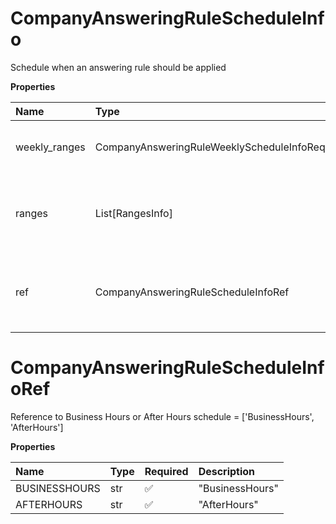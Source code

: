# CompanyAnsweringRuleScheduleInfo

Schedule when an answering rule should be applied

**Properties**

| Name          | Type                                          | Required | Description                                                                           |
| :------------ | :-------------------------------------------- | :------- | :------------------------------------------------------------------------------------ |
| weekly_ranges | CompanyAnsweringRuleWeeklyScheduleInfoRequest | ❌       | Weekly schedule. If specified, ranges cannot be specified                             |
| ranges        | List[RangesInfo]                              | ❌       | Specific data ranges. If specified, weeklyRanges cannot be specified                  |
| ref           | CompanyAnsweringRuleScheduleInfoRef           | ❌       | Reference to Business Hours or After Hours schedule = ['BusinessHours', 'AfterHours'] |

# CompanyAnsweringRuleScheduleInfoRef

Reference to Business Hours or After Hours schedule = ['BusinessHours', 'AfterHours']

**Properties**

| Name          | Type | Required | Description     |
| :------------ | :--- | :------- | :-------------- |
| BUSINESSHOURS | str  | ✅       | "BusinessHours" |
| AFTERHOURS    | str  | ✅       | "AfterHours"    |

<!-- This file was generated by liblab | https://liblab.com/ -->
